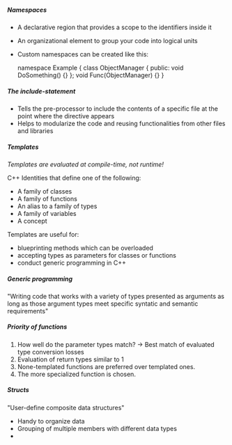 ##### Namespaces
- A declarative region that provides a scope to the identifiers inside it
- An organizational element to group your code into logical units
- Custom namespaces can be created like this:

	namespace Example
	{
		class ObjectManager {
			public: void DoSomething() {}
		};
		void Func(ObjectManager) {}
	}

##### The include-statement
- Tells the pre-processor to include the contents of a specific file at the point where the directive appears
- Helps to modularize the code and reusing functionalities from other files and libraries

##### Templates
*Templates are evaluated at compile-time, not runtime!*

C++ Identities that define one of the following:
- A family of classes
- A family of functions
- An alias to a family of types
- A family of variables
- A concept

Templates are useful for:
- blueprinting methods which can be overloaded
- accepting types as parameters for classes or functions
- conduct generic programming in C++


##### Generic programming
"Writing code that works with a variety of types presented as arguments as long as those argument types meet specific syntatic and semantic requirements"

##### Priority of functions
1. How well do the parameter types match? -> Best match of evaluated type conversion losses
2. Evaluation of return types similar to 1
3. None-templated functions are preferred over templated ones.
4. The more specialized function is chosen.

##### Structs
"User-define composite data structures"
- Handy to organize data
- Grouping of multiple members with different data types
- 
